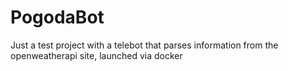 # PogodaBot

Just a test project with a telebot that parses information from the openweatherapi site, launched via docker
